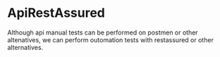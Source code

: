 # ApiRestAssured

Although api manual tests can be performed on postmen or other altenatives, we can perform outomation tests with restassured or other alternatives. 
